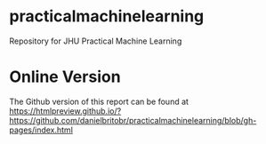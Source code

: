 # practicalmachinelearning
Repository for JHU Practical Machine Learning

# Online Version
The Github version of this report can be found at https://htmlpreview.github.io/?https://github.com/danielbritobr/practicalmachinelearning/blob/gh-pages/index.html
